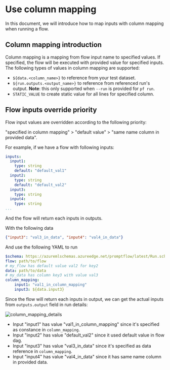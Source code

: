 # Use column mapping

In this document, we will introduce how to map inputs with column mapping when running a flow.

## Column mapping introduction

Column mapping is a mapping from flow input name to specified values.
If specified, the flow will be executed with provided value for specified inputs.
The following types of values in column mapping are supported:

- `${data.<column_name>}` to reference from your test dataset.
- `${run.outputs.<output_name>}` to reference from referenced run's output. **Note**: this only supported when `--run` is provided for `pf run`.
- `STATIC_VALUE` to create static value for all lines for specified column.

## Flow inputs override priority

Flow input values are overridden according to the following priority:

"specified in column mapping" > "default value" > "same name column in provided data".

For example, if we have a flow with following inputs:

```yaml
inputs:
  input1:
    type: string
    default: "default_val1"
  input2:
    type: string
    default: "default_val2"
  input3:
    type: string
  input4:
    type: string
...
```

And the flow will return each inputs in outputs.

With the following data

```json
{"input3": "val3_in_data", "input4": "val4_in_data"}
```

And use the following YAML to run

```yaml
$schema: https://azuremlschemas.azureedge.net/promptflow/latest/Run.schema.json
flow: path/to/flow
# my_flow has default value val2 for key2
data: path/to/data
# my_data has column key3 with value val3
column_mapping:
    input1: "val1_in_column_mapping"
    input3: ${data.input3}
```

Since the flow will return each inputs in output, we can get the actual inputs from `outputs.output` field in run details:

![column_mapping_details](../media/column_mapping_details.png)

- Input "input1" has value "val1_in_column_mapping" since it's specified as constance in `column_mapping`.
- Input "input2" has value "default_val2" since it used default value in flow dag.
- Input "input3" has value "val3_in_data" since it's specified as data reference in `column_mapping`.
- Input "input4" has value "val4_in_data" since it has same name column in provided data.
